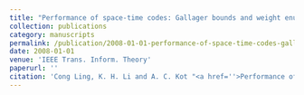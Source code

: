 ```yaml
---
title: "Performance of space-time codes: Gallager bounds and weight enumeration"
collection: publications
category: manuscripts
permalink: /publication/2008-01-01-performance-of-space-time-codes-gallager-bounds-and-weight-enumeration
date: 2008-01-01
venue: 'IEEE Trans. Inform. Theory'
paperurl: ''
citation: 'Cong Ling, K. H. Li and A. C. Kot "<a href=''>Performance of space-time codes: Gallager bounds and weight enumeration</a>", IEEE Trans. Inform. Theory, vol. 54, pp. 3592-3610, Aug. 2008.'
---
```

